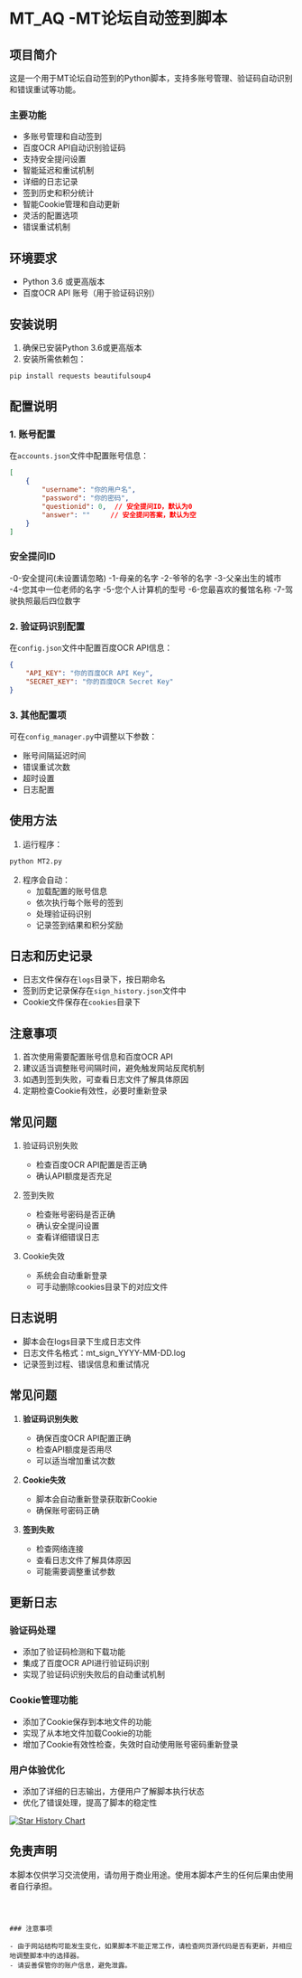 # MT_AQ -MT论坛自动签到脚本

## 项目简介

这是一个用于MT论坛自动签到的Python脚本，支持多账号管理、验证码自动识别和错误重试等功能。

### 主要功能

- 多账号管理和自动签到
- 百度OCR API自动识别验证码
- 支持安全提问设置
- 智能延迟和重试机制
- 详细的日志记录
- 签到历史和积分统计
- 智能Cookie管理和自动更新
- 灵活的配置选项
- 错误重试机制

## 环境要求

- Python 3.6 或更高版本
- 百度OCR API 账号（用于验证码识别）

## 安装说明

1. 确保已安装Python 3.6或更高版本
2. 安装所需依赖包：
```bash
pip install requests beautifulsoup4
```

## 配置说明

### 1. 账号配置
在`accounts.json`文件中配置账号信息：
```json
[
    {
        "username": "你的用户名",
        "password": "你的密码",
        "questionid": 0,  // 安全提问ID，默认为0
        "answer": ""     // 安全提问答案，默认为空
    }
]
```
### 安全提问ID
-0-安全提问(未设置请忽略)
-1-母亲的名字
-2-爷爷的名字
-3-父亲出生的城市
-4-您其中一位老师的名字
-5-您个人计算机的型号
-6-您最喜欢的餐馆名称
-7-驾驶执照最后四位数字

### 2. 验证码识别配置
在`config.json`文件中配置百度OCR API信息：
```json
{
    "API_KEY": "你的百度OCR API Key",
    "SECRET_KEY": "你的百度OCR Secret Key"
}
```

### 3. 其他配置项
可在`config_manager.py`中调整以下参数：
- 账号间隔延迟时间
- 错误重试次数
- 超时设置
- 日志配置

## 使用方法

1. 运行程序：
```bash
python MT2.py
```

2. 程序会自动：
   - 加载配置的账号信息
   - 依次执行每个账号的签到
   - 处理验证码识别
   - 记录签到结果和积分奖励

## 日志和历史记录

- 日志文件保存在`logs`目录下，按日期命名
- 签到历史记录保存在`sign_history.json`文件中
- Cookie文件保存在`cookies`目录下

## 注意事项

1. 首次使用需要配置账号信息和百度OCR API
2. 建议适当调整账号间隔时间，避免触发网站反爬机制
3. 如遇到签到失败，可查看日志文件了解具体原因
4. 定期检查Cookie有效性，必要时重新登录

## 常见问题

1. 验证码识别失败
   - 检查百度OCR API配置是否正确
   - 确认API额度是否充足

2. 签到失败
   - 检查账号密码是否正确
   - 确认安全提问设置
   - 查看详细错误日志

3. Cookie失效
   - 系统会自动重新登录
   - 可手动删除cookies目录下的对应文件

## 日志说明

- 脚本会在logs目录下生成日志文件
- 日志文件名格式：mt_sign_YYYY-MM-DD.log
- 记录签到过程、错误信息和重试情况

## 常见问题

1. **验证码识别失败**
   - 确保百度OCR API配置正确
   - 检查API额度是否用尽
   - 可以适当增加重试次数

2. **Cookie失效**
   - 脚本会自动重新登录获取新Cookie
   - 确保账号密码正确

3. **签到失败**
   - 检查网络连接
   - 查看日志文件了解具体原因
   - 可能需要调整重试参数

## 更新日志

### 验证码处理
- 添加了验证码检测和下载功能
- 集成了百度OCR API进行验证码识别
- 实现了验证码识别失败后的自动重试机制

### Cookie管理功能
- 添加了Cookie保存到本地文件的功能
- 实现了从本地文件加载Cookie的功能
- 增加了Cookie有效性检查，失效时自动使用账号密码重新登录

### 用户体验优化
- 添加了详细的日志输出，方便用户了解脚本执行状态
- 优化了错误处理，提高了脚本的稳定性


[![Star History Chart](https://api.star-history.com/svg?repos=kggzs/MT_AQ&type=Date)](https://www.star-history.com/#kggzs/MT_AQ&Date)


## 免责声明

本脚本仅供学习交流使用，请勿用于商业用途。使用本脚本产生的任何后果由使用者自行承担。
```



### 注意事项

- 由于网站结构可能发生变化，如果脚本不能正常工作，请检查网页源代码是否有更新，并相应地调整脚本中的选择器。
- 请妥善保管你的账户信息，避免泄露。
